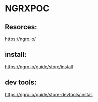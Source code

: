 # NGRXPOC

## Resorces:

https://ngrx.io/

## install:

https://ngrx.io/guide/store/install

## dev tools:

https://ngrx.io/guide/store-devtools/install
